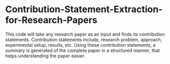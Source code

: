 # Contribution-Statement-Extraction-for-Research-Papers

This code will take any research paper as an input and finds its contribution statements. Contribution statements include, research problem, approach, experimental setup, results, etc. Using these contribution statements, a summary is generated of the complete paper in a structured manner, that helps understanding the paper easier.
